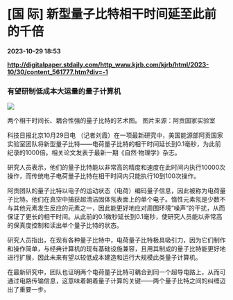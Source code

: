 # [国 际] 新型量子比特相干时间延至此前的千倍

**2023-10-29 18:53**

**http://digitalpaper.stdaily.com/http_www.kjrb.com/kjrb/html/2023-10/30/content_561777.htm?div=-1**

### 有望研制低成本大运量的量子计算机

![](http://digitalpaper.stdaily.com/http_www.kjrb.com/kjrb/images/2023-10/30/04/3554110_jiny_1698398480758_b.jpg)

两个相干时间长、耦合性强的量子比特的艺术图。 图片来源：阿贡国家实验室

 科技日报北京10月29日电 （记者刘霞）在一项最新研究中，美国能源部阿贡国家实验室团队将新型量子比特——电荷量子比特的相干时间延长到0.1毫秒，为此前纪录的1000倍。相关论文发表于最新一期《自然·物理学》杂志。

 研究人员表示，他们的量子比特能以非常高的精度和速度在此时间内执行10000次操作，而传统电子电荷量子比特在相干时间内只能执行10到100次操作。

 阿贡团队的量子比特以电子的运动状态（电荷）编码量子信息，因此被称为电荷量子比特。他们在真空中捕获超清洁固体氖表面上的单个电子。惰性元素氖是少数不与其他元素发生反应的元素之一，因此能更好地应对周围环境“噪声”的干扰，从而保证了更长的相干时间。从此前的0.1微秒延长到0.1毫秒，使研究人员能以非常高的保真度控制和读出单个量子比特的状态。

 研究人员指出，在现有各种量子比特中，电荷量子比特极具吸引力，因为它们制作和操作简单，与经典计算机的现有基础设施兼容，且用其制成的量子比特能更好地进行扩展，因此未来有望以较低成本建造和运行大规模此类量子计算机。

 在最新研究中，团队也证明两个电荷量子比特可耦合到同一个超导电路上，从而可通过电路传输信息，这意味着朝着量子计算的关键——两个量子比特之间的纠缠迈出了重要一步。